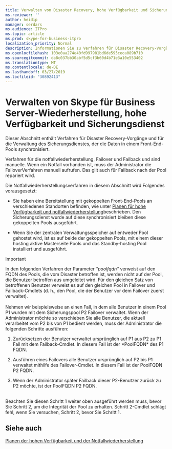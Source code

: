 ```yaml
---
title: Verwalten von Disaster Recovery, hohe Verfügbarkeit und Sicherungsdienst
ms.reviewer: ''
author: heidip
manager: serdars
ms.audience: ITPro
ms.topic: article
ms.prod: skype-for-business-itpro
localization_priority: Normal
description: Informationen Sie zu Verfahren für Disaster Recovery-Vorgänge und für die Verwaltung des Sicherungsdienstes, der die Daten in einem Front-End-Pools synchronisiert.
ms.openlocfilehash: 103e0aa274e40fd997981bd6de595ceca089b710
ms.sourcegitcommit: da8c037bb30abf5d5cf3b60d4b71e3a10e553402
ms.translationtype: MT
ms.contentlocale: de-DE
ms.lasthandoff: 03/27/2019
ms.locfileid: "30892413"
---
```

# <a name="managing-skype-for-business-server-disaster-recovery-high-availability-and-backup-service"></a>Verwalten von Skype für Business Server-Wiederherstellung, hohe Verfügbarkeit und Sicherungsdienst

Dieser Abschnitt enthält Verfahren für Disaster Recovery-Vorgänge und für die Verwaltung des Sicherungsdienstes, der die Daten in einem Front-End-Pools synchronisiert.

Verfahren für die notfallwiederherstellung, Failover und Failback und sind manuelle. Wenn ein Notfall vorhanden ist, muss der Administrator die FailoverVerfahren manuell aufrufen. Das gilt auch für Failback nach der Pool repariert wird.

Die Notfallwiederherstellungsverfahren in diesem Abschnitt wird Folgendes vorausgesetzt:

  - Sie haben eine Bereitstellung mit gekoppelten Front-End-Pools an verschiedenen Standorten befinden, wie unter [Planen für hohe Verfügbarkeit und notfallwiederherstellung](../../plan-your-deployment/high-availability-and-disaster-recovery/high-availability-and-disaster-recovery.md)beschrieben. Den Sicherungsdienst wurde auf diese synchronisiert bleiben diese gekoppelten Pools ausgeführt.

  - Wenn Sie der zentralen Verwaltungsspeicher auf entweder Pool gehostet wird, ist es auf beide der gekoppelten Pools, mit einem dieser hosting aktive Masterseite Pools und das Standby-hosting Pool installiert und ausgeführt.

> [!IMPORTANT]
> In den folgenden Verfahren der Parameter *"poolfqdn"* verweist auf den FQDN des Pools, die vom Disaster betroffen ist, werden nicht auf der Pool, die Benutzer betroffen aus umgeleitet wird. Für den gleichen Satz von betroffenen Benutzer verweist es auf den gleichen Pool in Failover und Failback-Cmdlets (d. h., den Pool, die der Benutzer vor dem Failover zuerst verwaltet).<BR><br>Nehmen wir beispielsweise an einen Fall, in dem alle Benutzer in einem Pool P1 wurden mit dem Sicherungspool P2 Failover verwaltet. Wenn der Administrator möchte so verschieben Sie alle Benutzer, die aktuell verarbeitet vom P2 bis von P1 bedient werden, muss der Administrator die folgenden Schritte ausführen: 
> <OL>
> <LI>
> <P>Zurücksetzen der Benutzer verwaltet ursprünglich auf P1 aus P2 zu P1 Fail mit dem Failback-Cmdlet. In diesem Fall ist der *PoolFQDN* des P1 FQDN.</P>
> <LI>
> <P>Ausführen eines Failovers alle Benutzer ursprünglich auf P2 bis P1 verwaltet mithilfe des Failover-Cmdlet. In diesem Fall ist der PoolFQDN P2 FQDN.</P>
> <LI>
> <P>Wenn der Administrator später Failback dieser P2-Benutzer zurück zu P2 möchte, ist der PoolFQDN P2 FQDN.</P></LI></OL><br>Beachten Sie diesen Schritt 1 weiter oben ausgeführt werden muss, bevor Sie Schritt 2, um die Integrität der Pool zu erhalten. Schritt 2-Cmdlet schlägt fehl, wenn Sie versuchen, Schritt 2, bevor Sie Schritt 1.


## <a name="see-also"></a>Siehe auch

[Planen der hohen Verfügbarkeit und der Notfallwiederherstellung](../../plan-your-deployment/high-availability-and-disaster-recovery/high-availability-and-disaster-recovery.md) 
  
